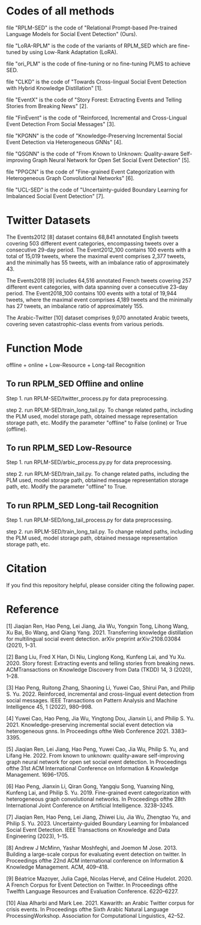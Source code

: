 # Codes of all methods
file "RPLM-SED" is the code of "Relational Prompt-based Pre-trained Language Models for Social Event Detection" (Ours).

file "LoRA-RPLM" is the code of the variants of RPLM_SED which are fine-tuned by using Low-Rank Adaptation (LoRA).

file "ori_PLM" is the code of fine-tuning or no fine-tuning PLMS to achieve SED.

file "CLKD" is the code of "Towards Cross-lingual Social Event Detection with Hybrid Knowledge Distillation" [1].

file "EventX" is the code of "Story Forest: Extracting Events and Telling Stories from Breaking News" [2].

file "FinEvent" is the code of "Reinforced, Incremental and Cross-Lingual Event Detection From Social Messages" [3].

file "KPGNN" is the code of "Knowledge-Preserving Incremental Social Event Detection via Heterogeneous GNNs" [4].

file "QSGNN" is the code of "From Known to Unknown: Quality-aware Self-improving Graph Neural Network for Open Set Social Event Detection" [5].

file "PPGCN" is the code of "Fine-grained Event Categorization with Heterogeneous Graph Convolutional Networks" [6].

file "UCL-SED" is the code of "Uncertainty-guided Boundary Learning for Imbalanced Social Event Detection" [7].


# Twitter Datasets
The Events2012 [8] dataset contains 68,841 annotated English tweets covering 503 different event categories, encompassing tweets over a consecutive 29-day period. The Event2012_100 contains 100 events with a total of 15,019 tweets, where the maximal event comprises 2,377 tweets, and the minimally has 55 tweets, with an imbalance ratio of approximately 43.

The Events2018 [9] includes 64,516 annotated French tweets covering 257 different event
categories, with data spanning over a consecutive 23-day period. The Event2018_100 contains 100 events
with a total of 19,944 tweets, where the maximal event comprises 4,189 tweets and the minimally has 27
tweets, an imbalance ratio of approximately 155.

The Arabic-Twitter [10] dataset comprises 9,070 annotated Arabic tweets, covering seven
catastrophic-class events from various periods.

# Function Mode
offline + online  + Low-Resource + Long-tail Recognition

## To run RPLM_SED Offline and online
Step 1. run RPLM-SED/twitter_process.py for data preprocessing.

step 2. run RPLM-SED/train_long_tail.py. To change related paths, including the PLM used, model storage path, obtained message representation storage path, etc. Modify the parameter "offline" to False (online) or True (offline).

## To run RPLM_SED Low-Resource
Step 1. run RPLM-SED/arbic_process.py.py  for data preprocessing.

step 2. run RPLM-SED/train_tail.py. To change related paths, including the PLM used, model storage path, obtained message representation storage path, etc. Modify the parameter "offline" to True.

## To run RPLM_SED  Long-tail Recognition
Step 1. run RPLM-SED/long_tail_process.py  for data preprocessing.

step 2. run RPLM-SED/train_long_tail.py. To change related paths, including the PLM used, model storage path, obtained message representation storage path, etc.





# Citation
If you find this repository helpful, please consider citing the following paper.

# Reference
[1] Jiaqian Ren, Hao Peng, Lei Jiang, Jia Wu, Yongxin Tong, Lihong Wang, Xu Bai, Bo Wang, and Qiang Yang. 2021. Transferring knowledge
distillation for multilingual social event detection. arXiv preprint arXiv:2108.03084 (2021), 1–31.

[2] Bang Liu, Fred X Han, Di Niu, Linglong Kong, Kunfeng Lai, and Yu Xu. 2020. Story forest: Extracting events and telling stories from
breaking news. ACMTransactions on Knowledge Discovery from Data (TKDD) 14, 3 (2020), 1–28.

[3] Hao Peng, Ruitong Zhang, Shaoning Li, Yuwei Cao, Shirui Pan, and Philip S. Yu. 2022. Reinforced, incremental and cross-lingual event
detection from social messages. IEEE Transactions on Pattern Analysis and Machine Intelligence 45, 1 (2022), 980–998.

[4] Yuwei Cao, Hao Peng, Jia Wu, Yingtong Dou, Jianxin Li, and Philip S. Yu. 2021. Knowledge-preserving incremental social event detection
via heterogeneous gnns. In Proceedings ofthe Web Conference 2021. 3383–3395.

[5] Jiaqian Ren, Lei Jiang, Hao Peng, Yuwei Cao, Jia Wu, Philip S. Yu, and Lifang He. 2022. From known to unknown: quality-aware
self-improving graph neural network for open set social event detection. In Proceedings ofthe 31st ACM International Conference on
Information & Knowledge Management. 1696–1705.

[6] Hao Peng, Jianxin Li, Qiran Gong, Yangqiu Song, Yuanxing Ning, Kunfeng Lai, and Philip S. Yu. 2019. Fine-grained event categorization
with heterogeneous graph convolutional networks. In Proceedings ofthe 28th International Joint Conference on Artificial Intelligence.
3238–3245.

[7] Jiaqian Ren, Hao Peng, Lei Jiang, Zhiwei Liu, Jia Wu, Zhengtao Yu, and Philip S. Yu. 2023. Uncertainty-guided Boundary Learning for
Imbalanced Social Event Detection. IEEE Transactions on Knowledge and Data Engineering (2023), 1–15.

[8] Andrew J McMinn, Yashar Moshfeghi, and Joemon M Jose. 2013. Building a large-scale corpus for evaluating event detection on twitter.
In Proceedings ofthe 22nd ACM international conference on Information & Knowledge Management. ACM, 409–418.

[9] Béatrice Mazoyer, Julia Cagé, Nicolas Hervé, and Céline Hudelot. 2020. A French Corpus for Event Detection on Twitter. In Proceedings
ofthe Twelfth Language Resources and Evaluation Conference. 6220–6227.

[10] Alaa Alharbi and Mark Lee. 2021. Kawarith: an Arabic Twitter corpus for crisis events. In Proceedings ofthe Sixth Arabic Natural
Language ProcessingWorkshop. Association for Computational Linguistics, 42–52.
